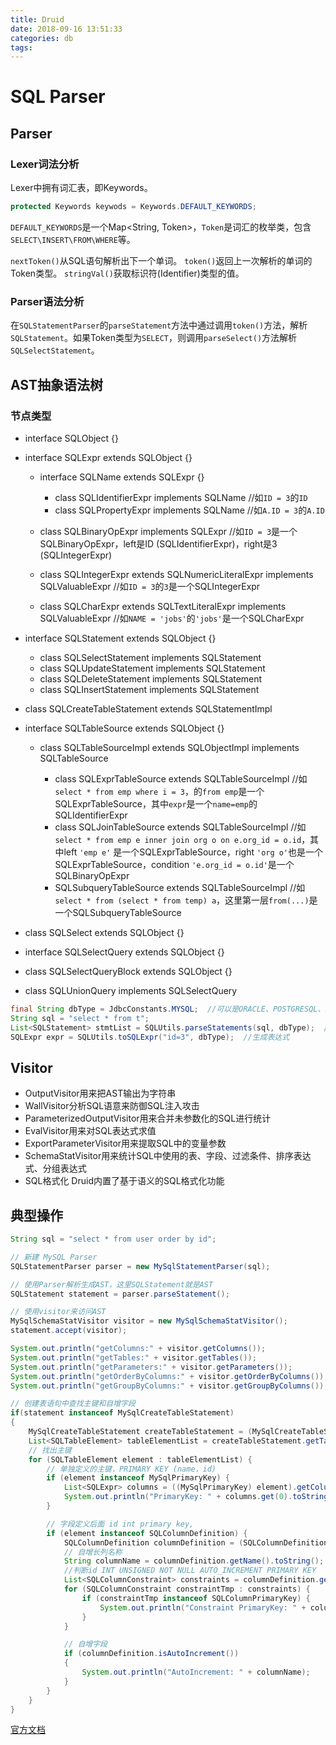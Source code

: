 ```yaml
---
title: Druid
date: 2018-09-16 13:51:33
categories: db
tags:
---
```


# SQL Parser


## Parser


### Lexer词法分析

Lexer中拥有词汇表，即Keywords。

```java
protected Keywords keywods = Keywords.DEFAULT_KEYWORDS;
```

`DEFAULT_KEYWORDS`是一个Map<String, Token>，`Token`是词汇的枚举类，包含`SELECT\INSERT\FROM\WHERE`等。

`nextToken()`从SQL语句解析出下一个单词。
`token()`返回上一次解析的单词的Token类型。
`stringVal()`获取标识符(Identifier)类型的值。


### Parser语法分析

在`SQLStatementParser`的`parseStatement`方法中通过调用`token()`方法，解析`SQLStatement`。如果Token类型为`SELECT`，则调用`parseSelect()`方法解析`SQLSelectStatement`。


## AST抽象语法树


### 节点类型

+ interface SQLObject {}
+ interface SQLExpr extends SQLObject {}

  + interface SQLName extends SQLExpr {}
  
    + class SQLIdentifierExpr implements SQLName  //如`ID = 3`的`ID`
    + class SQLPropertyExpr implements SQLName  //如`A.ID = 3`的`A.ID`
    
  + class SQLBinaryOpExpr implements SQLExpr  //如`ID = 3`是一个SQLBinaryOpExpr，left是ID (SQLIdentifierExpr)，right是3 (SQLIntegerExpr)
  + class SQLIntegerExpr extends SQLNumericLiteralExpr implements SQLValuableExpr  //如`ID = 3`的`3`是一个SQLIntegerExpr
  + class SQLCharExpr extends SQLTextLiteralExpr implements SQLValuableExpr  //如`NAME = 'jobs'`的`'jobs'`是一个SQLCharExpr

+ interface SQLStatement extends SQLObject {}

  + class SQLSelectStatement implements SQLStatement
  + class SQLUpdateStatement implements SQLStatement
  + class SQLDeleteStatement implements SQLStatement
  + class SQLInsertStatement implements SQLStatement
+ class SQLCreateTableStatement extends SQLStatementImpl
  
+ interface SQLTableSource extends SQLObject {}

  + class SQLTableSourceImpl extends SQLObjectImpl implements SQLTableSource
  
    + class SQLExprTableSource extends SQLTableSourceImpl  //如`select * from emp where i = 3`，的`from emp`是一个SQLExprTableSource，其中`expr`是一个`name=emp`的SQLIdentifierExpr
    + class SQLJoinTableSource extends SQLTableSourceImpl  //如`select * from emp e inner join org o on e.org_id = o.id`，其中left `'emp e'` 是一个SQLExprTableSource，right `'org o'`也是一个SQLExprTableSource，condition `'e.org_id = o.id'`是一个SQLBinaryOpExpr
    + SQLSubqueryTableSource extends SQLTableSourceImpl  //如`select * from (select * from temp) a`，这里第一层`from(...)`是一个SQLSubqueryTableSource

+ class SQLSelect extends SQLObject {}
+ interface SQLSelectQuery extends SQLObject {}
+ class SQLSelectQueryBlock extends SQLObject {}
+ class SQLUnionQuery implements SQLSelectQuery

```java
final String dbType = JdbcConstants.MYSQL;  //可以是ORACLE、POSTGRESQL、SQLSERVER、ODPS等
String sql = "select * from t";
List<SQLStatement> stmtList = SQLUtils.parseStatements(sql, dbType);  //生成SQL语句
SQLExpr expr = SQLUtils.toSQLExpr("id=3", dbType);  //生成表达式
```


## Visitor

+ OutputVisitor用来把AST输出为字符串
+ WallVisitor分析SQL语意来防御SQL注入攻击
+ ParameterizedOutputVisitor用来合并未参数化的SQL进行统计
+ EvalVisitor用来对SQL表达式求值
+ ExportParameterVisitor用来提取SQL中的变量参数
+ SchemaStatVisitor用来统计SQL中使用的表、字段、过滤条件、排序表达式、分组表达式
+ SQL格式化 Druid内置了基于语义的SQL格式化功能


## 典型操作

```java
String sql = "select * from user order by id";

// 新建 MySQL Parser
SQLStatementParser parser = new MySqlStatementParser(sql);

// 使用Parser解析生成AST，这里SQLStatement就是AST
SQLStatement statement = parser.parseStatement();

// 使用visitor来访问AST
MySqlSchemaStatVisitor visitor = new MySqlSchemaStatVisitor();
statement.accept(visitor);

System.out.println("getColumns:" + visitor.getColumns());
System.out.println("getTables:" + visitor.getTables());
System.out.println("getParameters:" + visitor.getParameters());
System.out.println("getOrderByColumns:" + visitor.getOrderByColumns());
System.out.println("getGroupByColumns:" + visitor.getGroupByColumns());

// 创建表语句中查找主键和自增字段
if(statement instanceof MySqlCreateTableStatement)
{
    MySqlCreateTableStatement createTableStatement = (MySqlCreateTableStatement)statement;
    List<SQLTableElement> tableElementList = createTableStatement.getTableElementList();
    // 找出主键
    for (SQLTableElement element : tableElementList) {
        // 单独定义的主键，PRIMARY KEY (name，id)
        if (element instanceof MySqlPrimaryKey) {
            List<SQLExpr> columns = ((MySqlPrimaryKey) element).getColumns();
            System.out.println("PrimaryKey: " + columns.get(0).toString());
        }

        // 字段定义后面 id int primary key,
        if (element instanceof SQLColumnDefinition) {
            SQLColumnDefinition columnDefinition = (SQLColumnDefinition) element;
            // 自增长列名称
            String columnName = columnDefinition.getName().toString();
            //判断id INT UNSIGNED NOT NULL AUTO_INCREMENT PRIMARY KEY
            List<SQLColumnConstraint> constraints = columnDefinition.getConstraints();
            for (SQLColumnConstraint constraintTmp : constraints) {
                if (constraintTmp instanceof SQLColumnPrimaryKey) {
                    System.out.println("Constraint PrimaryKey: " + columnName);
                }
            }

            // 自增字段
            if (columnDefinition.isAutoIncrement())
            {
                System.out.println("AutoIncrement: " + columnName);
            }
        }
    }
}
```


[官方文档](https://github.com/alibaba/druid/wiki/SQL-Parser)
